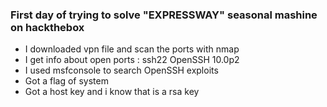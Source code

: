 ### First day of trying to solve "EXPRESSWAY" seasonal mashine on hackthebox

- I downloaded vpn file and scan the ports with nmap
- I get info about open ports : ssh22 OpenSSH 10.0p2
- I used msfconsole to search OpenSSH exploits
- Got a flag of system
- Got a host key and i know that is a rsa key
